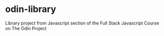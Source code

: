 # odin-library
Library project from Javascript section of the Full Stack Javascript Course on The Odin Project
